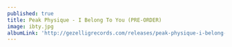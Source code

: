 ```yaml
---
published: true
title: Peak Physique - I Belong To You (PRE-ORDER)
image: ibty.jpg
albumLink: 'http://gezelligrecords.com/releases/peak-physique-i-belong-to-you'
---
```




